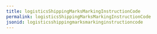 ```yaml
---
title: logisticsShippingMarksMarkingInstructionCode
permalink: logisticsShippingMarksMarkingInstructionCode
jsonid: logisticsshippingmarksmarkinginstructioncode
---
```

